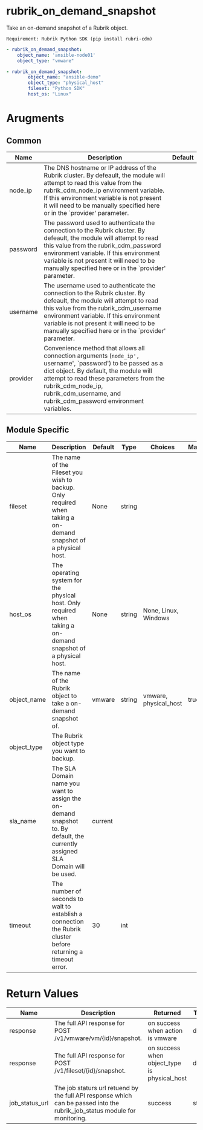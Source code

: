 # rubrik_on_demand_snapshot    

Take an on-demand snapshot of a Rubrik object.

`Requirement: Rubrik Python SDK (pip install rubri-cdm)`


```yaml
- rubrik_on_demand_snapshot:
    object_name: 'ansible-node01'
    object_type: "vmware"

- rubrik_on_demand_snapshot:
        object_name: "ansible-demo"
        object_type: "physical_host"
        fileset: "Python SDK"
        host_os: "Linux"
```

# Arugments

## Common

| Name     | Description                                                                                                                                                                                                                                                                                               | Default |
|----------|-----------------------------------------------------------------------------------------------------------------------------------------------------------------------------------------------------------------------------------------------------------------------------------------------------------|---------|
| node_ip  | The DNS hostname or IP address of the Rubrik cluster. By defeault, the module will attempt to read this value from the rubrik_cdm_node_ip environment variable. If this environment variable is not present it will need to be manually specified here or in the `provider' parameter.                    |         |
| password | The password used to authenticate the connection to the Rubrik cluster. By defeault, the module will attempt to read this value from the rubrik_cdm_password environment variable. If this environment variable is not present it will need to be manually specified here or in the `provider' parameter. |         |
| username | The username used to authenticate the connection to the Rubrik cluster. By defeault, the module will attempt to read this value from the rubrik_cdm_username environment variable. If this environment variable is not present it will need to be manually specified here or in the `provider' parameter. |         |
| provider | Convenience method that allows all connection arguments (`node_ip', `username', `password') to be passed as a dict object. By default, the module will attempt to read these parameters from the rubrik_cdm_node_ip, rubrik_cdm_username, and rubrik_cdm_password environment variables.                  |         |


## Module Specific

| Name        | Description                                                                                                                   | Default | Type   | Choices               | Mandatory | Aliases |
|-------------|-------------------------------------------------------------------------------------------------------------------------------|---------|--------|-----------------------|-----------|---------|
| fileset     | The name of the Fileset you wish to backup. Only required when taking a on-demand snapshot of a physical host.                | None    | string |                       |           |         |
| host_os     | The operating system for the physical host. Only required when taking a on-demand snapshot of a physical host.                | None    | string | None, Linux, Windows  |           |         |
| object_name | The name of the Rubrik object to take a on-demand snapshot of.                                                                | vmware  | string | vmware, physical_host | true      |         |
| object_type | The Rubrik object type you want to backup.                                                                                    |         |        |                       |           |         |
| sla_name    | The SLA Domain name you want to assign the on-demand snapshot to. By default, the currently assigned SLA Domain will be used. | current |        |                       |           |         |
| timeout     | The number of seconds to wait to establish a connection the Rubrik cluster before returning a timeout error.                  | 30      | int    |                       |           |         |

# Return Values

| Name           | Description                                                                                                                | Returned                                     | Type   |
|----------------|----------------------------------------------------------------------------------------------------------------------------|----------------------------------------------|--------|
| response       | The full API response for POST /v1/vmware/vm/{id}/snapshot.                                                                | on success when action is vmware             | dict   |
| response       | The full API response for POST /v1/fileset/{id}/snapshot.                                                                  | on success when object_type is physical_host | dict   |
| job_status_url | The job staturs url retuend by the full API response which can be passed into the rubrik_job_status module for monitoring. | success                                      | string |

